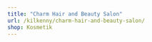 ```yaml
---
title: "Charm Hair and Beauty Salon"
url: /kilkenny/charm-hair-and-beauty-salon/
shop: Kosmetik
---
```

